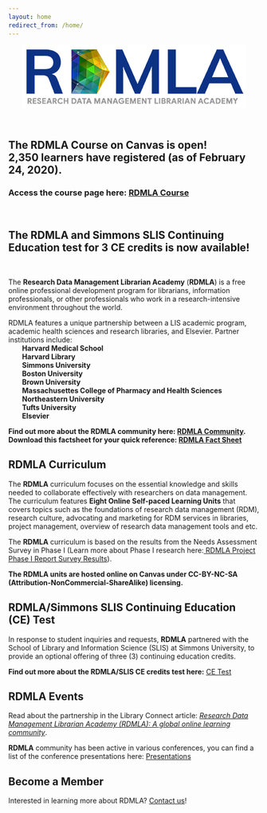 ```yaml
---
layout: home
redirect_from: /home/
---
```


<p align="center"><img src="images/icons_logos/rdmla_logo/RDMLALogo_Blue_450px.png" alt="RDMLA Logo"></p> <br>

## **The RDMLA Course on Canvas is open!<br> 2,350 learners have registered (as of February 24, 2020)**.
### **Access the course page here**: <a  href="https://www.canvas.net/browse/simmonsu/courses/research-data-management" target="_blank">RDMLA Course</a>
<br>

## **The RDMLA and Simmons SLIS Continuing Education test for 3 CE credits is now available!**
<br>

The **Research Data Management Librarian Academy** (**RDMLA**) is a free online professional development program for librarians, information professionals, or other professionals who work in a research-intensive environment throughout the world. 

RDMLA features a unique partnership between a LIS academic program, academic health sciences and research libraries, and Elsevier. Partner institutions include: 
<br>
&nbsp;	&nbsp;	&nbsp;	&nbsp;**Harvard Medical School**<br>
&nbsp;	&nbsp;	&nbsp;	&nbsp;**Harvard Library**<br>
&nbsp;	&nbsp;	&nbsp;	&nbsp;**Simmons University**<br>
&nbsp;	&nbsp;	&nbsp;	&nbsp;**Boston University**<br>
&nbsp;	&nbsp;	&nbsp;	&nbsp;**Brown University**<br>
&nbsp;	&nbsp;	&nbsp;	&nbsp;**Massachusettes College of Pharmacy and Health Sciences**<br>
&nbsp;	&nbsp;	&nbsp;	&nbsp;**Northeastern University**<br>
&nbsp;	&nbsp;	&nbsp;	&nbsp;**Tufts University**<br>
&nbsp;	&nbsp;	&nbsp;	&nbsp;**Elsevier** <br>

**Find out more about the RDMLA community here: <a href="https://rdmla.github.io/home/partners/">RDMLA Community</a>.**
<br>
**Download this factsheet for your quick reference: <a  href="https://github.com/RDMLA/rdmla.github.io/blob/master/survey-documents/RDMLA%20factsheet_final%20october.pdf" target="_blank">RDMLA Fact Sheet</a>**
<br>

## RDMLA Curriculum

The **RDMLA** curriculum focuses on the essential knowledge and skills needed to collaborate effectively with researchers on data management. The curriculum features **Eight Online Self-paced Learning Units** that covers topics such as the foundations of research data management (RDM), research culture, advocating and marketing for RDM services in libraries, project management, overview of research data management tools and etc. <br>

The **RDMLA** curriculum is based on the results from the Needs Assessment Survey in Phase I (Learn more about Phase I research here:<a href="https://rdmla.github.io/home/about/"> RDMLA Project Phase I Report Survey Results</a>).<br> 

**The RDMLA units are hosted online on Canvas under CC-BY-NC-SA (Attribution-NonCommercial-ShareAlike) licensing.** 




## RDMLA/Simmons SLIS Continuing Education (CE) Test

In response to student inquiries and requests, **RDMLA** partnered with the School of Library and Information Science (SLIS) at Simmons University, to provide an optional offering of three (3) continuing education credits.

**Find out more about the RDMLA/SLIS CE credits test here:** <a href="https://rdmla.github.io/ce/">CE Test</a>




## RDMLA Events

Read about the partnership in the Library Connect article: <i><a href="https://libraryconnect.elsevier.com/articles/research-data-management-librarian-academy-rdmla-global-online-learning-community 
" target="_blank">Research Data Management Librarian Academy (RDMLA): A global online learning community</a></i>.

**RDMLA** community has been active in various conferences, you can find a list of the conference presentations here:
[Presentations](https://github.com/RDMLA/home/blob/master/images/presentationslides.pdf)


## Become a Member

Interested in learning more about RDMLA? <a href="https://rdmla.github.io/contact/">Contact us</a>!
